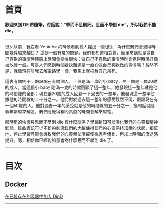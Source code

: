 # 首頁

#### 歡迎來到 DE 的隨筆，俗話說：“學而不思則罔，思而不學則 die”，所以我們不能 die。
---
很久以前，我在看 Youtube 的時候看到有人提出一個想法：為什麼我們會覺得時間變得越來越快？
這是一個有趣的問題，我們都知道相對論，簡單來講就是做自己喜歡的事情時體感上時間會變得很快；做自己不喜歡的事情時則會覺得時間好像被放慢一般。可是人們感到時間變快難道是一直在做自己喜歡做的事情嗎？當然不是，就像現在叫我去解電路學一樣，我馬上就把我自己吊死。

這裏有個例子：假設現在有兩個人，一個是滿一歲的小 baby，另一個是一個20歲的成人。當這個小 baby 剛滿一歲的時候回顧了這一整年，他發現這一整年就是他的時間線的全部；現在讓20歲的成人回顧一下過去的一整年，他發現這一整年佔據他的時間線的二十分之一。他們對於過去這一整年的感受截然不同，假設現在有一個50歲的人，他對過去一年的感受就是他的時間線的五十分之一，換句話說隨著年齡越來越高，我們會覺得相同長度的時間會越來越短。

那時間的快慢與思而不學則 die 有什麼關係？學習新知可以活化我們的心靈和精神狀態，這些資訊可以不斷的刺激我們的大腦使得我們的心靈保持活躍的狀態，相反地，停止學習可能會導致我們的心靈無法活躍使得思考僵化，再加上時間的流逝感提升，嗯，相信你已經能夠意會為什麼思而不學則 die 了。


---
# 目次

## Docker
[在已經存在的容器中加入 DinD](note/docker/addDindFunction.md)

---






